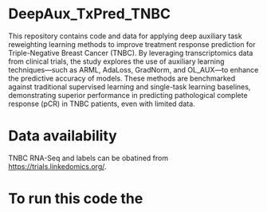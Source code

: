 # DeepAux_TxPred_TNBC
This repository contains code and data for applying deep auxiliary task reweighting learning methods to improve treatment response prediction for Triple-Negative Breast Cancer (TNBC). By leveraging transcriptomics data from clinical trials, the study explores the use of auxiliary learning techniques—such as ARML, AdaLoss, GradNorm, and OL_AUX—to enhance the predictive accuracy of models. These methods are benchmarked against traditional supervised learning and single-task learning baselines, demonstrating superior performance in predicting pathological complete response (pCR) in TNBC patients, even with limited data.

# Data availability
TNBC RNA-Seq and labels can be obatined from https://trials.linkedomics.org/.

# To run this code the 
